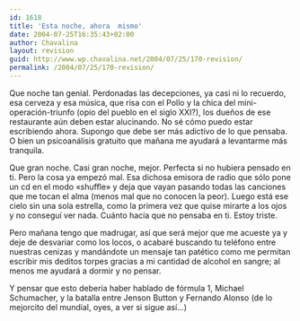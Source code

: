 ```yaml
---
id: 1618
title: 'Esta noche, ahora  mismo'
date: 2004-07-25T16:35:43+02:00
author: Chavalina
layout: revision
guid: http://www.wp.chavalina.net/2004/07/25/170-revision/
permalink: /2004/07/25/170-revision/
---
```

Que noche tan genial. Perdonadas las decepciones, ya casi ni lo recuerdo, esa cerveza y esa m&uacute;sica, que risa con el Pollo y la chica del mini-operaci&oacute;n-triunfo (opio del pueblo en el siglo XXI?), los due&ntilde;os de ese restaurante a&uacute;n deben estar alucinando. No sé c&oacute;mo puedo estar escribiendo ahora. Supongo que debe ser más adictivo de lo que pensaba. O bien un psicoanálisis gratuito que ma&ntilde;ana me ayudará a levantarme más tranquila.

Que gran noche. Casi gran noche, mejor. Perfecta si no hubiera pensado en ti. Pero la cosa ya empez&oacute; mal. Esa dichosa emisora de radio que s&oacute;lo pone un cd en el modo «shuffle» y deja que vayan pasando todas las canciones que me tocan el alma (menos mal que no conocen la peor). Luego está ese cielo sin una sola estrella, como la primera vez que quise mirarte a los ojos y no consegu&iacute; ver nada. Cuánto hac&iacute;a que no pensaba en ti. Estoy triste. 

Pero ma&ntilde;ana tengo que madrugar, as&iacute; que será mejor que me acueste ya y deje de desvariar como los locos, o acabaré buscando tu teléfono entre nuestras cenizas y mandándote un mensaje tan patético como me permitan escribir mis deditos torpes gracias a mi cantidad de alcohol en sangre; al menos me ayudará a dormir y no pensar.

Y pensar que esto deber&iacute;a haber hablado de f&oacute;rmula 1, Michael Schumacher, y la batalla entre Jenson Button y Fernando Alonso (de lo mejorcito del mundial, oyes, a ver si sigue as&iacute;…)